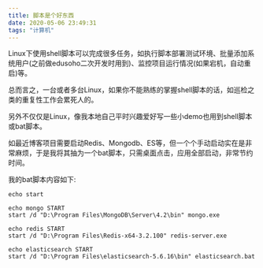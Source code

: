 ```yaml
---
title: 脚本是个好东西
date: 2020-05-06 23:49:31
tags: "计算机"
---
```

Linux下使用shell脚本可以完成很多任务，如执行脚本部署测试环境、批量添加系统用户(之前做edusoho二次开发时用到)、监控项目运行情况(如果宕机，自动重启)等。
<!--more-->

总而言之，一台或者多台Linux，如果你不能熟练的掌握shell脚本的话，如巡检之类的重复性工作会累死人的。

另外不仅仅是Linux，像我本地自己平时兴趣爱好写一些小demo也用到shell脚本或bat脚本。

如最近博客项目需要启动Redis、Mongodb、ES等，但一个个手动启动实在是非常麻烦，于是我将其抽为一个bat脚本，只需桌面点击，应用全部启动，非常节约时间。

我的bat脚本内容如下:
```
echo start

echo mongo START
start /d "D:\Program Files\MongoDB\Server\4.2\bin" mongo.exe

echo redis START
start /d "D:\Program Files\Redis-x64-3.2.100" redis-server.exe

echo elasticsearch START
start /d "D:\Program Files\elasticsearch-5.6.16\bin" elasticsearch.bat

```